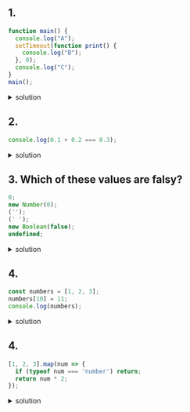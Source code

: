 ## 1. 

```js
function main() {
  console.log("A");
  setTimeout(function print() {
    console.log("B");
  }, 0);
  console.log("C");
}
main();
```

<details>
  <summary >
  solution
   </summary>

A,C,B


- The statements order is based on the event loop mechanism. The order of statements follows the below order,

At first, the main function is pushed to the stack.
Then the browser pushes the first statement of the main function( i.e, A's console.log) to the stack, executing and popping out immediately.
But setTimeout statement moved to Browser API to apply the delay for callback.
In the meantime, C's console.log added to stack, executed and popped out.
The callback of setTimeout moved from Browser API to message queue.
The main function popped out from stack because there are no statements to execute
The callback moved from message queue to the stack since the stack is empty.
The console.log for B is added to the stack and display on the console.

</details>


## 2. 

```js
console.log(0.1 + 0.2 === 0.3);
```

<details>
  <summary> solution</summary>

- false
- This is due to the float point math problem. Since the floating point numbers are encoded in binary format,
-  In binary, numbers like 0.1 and 0.2 have repeating fractions, which can't be represented exactly with a finite number of binary digits. When these numbers are added together, the result is not exactly 0.3, but something very close to it (e.g., 0.30000000000000004).

</details>


## 3. Which of these values are falsy?

```js
0;
new Number(0);
('');
(' ');
new Boolean(false);
undefined;
```

<details>
  <summary>solution</summary>
There are 8 falsy values:

- undefined
- null
- NaN
- false
- '' (empty string)
- 0
- -0
- 0n (BigInt(0))
- Function constructors, like new Number and new Boolean are truthy.
</details>


## 4. 

```js
const numbers = [1, 2, 3];
numbers[10] = 11;
console.log(numbers);
```

<details>

  <summary>solution</summary>
- When you set a value to an element in an array that exceeds the length of the array, JavaScript creates something called "empty slots". These actually have the value of undefined, but you will see something like:

- [1, 2, 3, empty x 7, 11]

- depending on where you run it (it's different for every browser, node, etc.)
</details>


## 4. 

```js
[1, 2, 3].map(num => {
  if (typeof num === 'number') return;
  return num * 2;
});
```

<details><summary>
  solution
</summary>
- [undefined, undefined, undefined]
- When mapping over the array, the value of num is equal to the element it’s currently looping over. In this case, the elements are numbers, so the condition of the if statement typeof num === "number" returns true. The map function creates a new array and inserts the values returned from the function.

- However, we don’t return a value. When we don’t return a value from the function, the function returns undefined. For every element in the array, the function block gets called, so for each element we return undefined.
</details>

